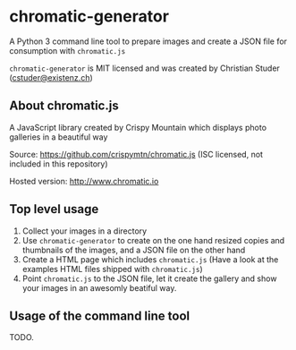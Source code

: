 # chromatic-generator
A Python 3 command line tool to prepare images and create a JSON file for consumption with `chromatic.js`

`chromatic-generator` is MIT licensed and was created by Christian Studer (cstuder@existenz.ch)

## About chromatic.js

A JavaScript library created by Crispy Mountain which displays photo galleries in a beautiful way

Source: https://github.com/crispymtn/chromatic.js (ISC licensed, not included in this repository)

Hosted version: http://www.chromatic.io

## Top level usage

1. Collect your images in a directory
2. Use `chromatic-generator` to create on the one hand resized copies and thumbnails of the images, and a JSON file on the other hand
3. Create a HTML page which includes `chromatic.js` (Have a look at the examples HTML files shipped with `chromatic.js`)
4. Point `chromatic.js` to the JSON file, let it create the gallery and show your images in an awesomly beatiful way.

## Usage of the command line tool

TODO.
